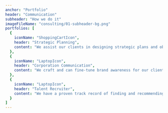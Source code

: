 ```yaml
---
anchor: "Portfolio"
header: "Communication"
subheader: "How we do it"
imageFileName: "consulting/01-subheader-bg.png"
portfolios: [
  {
    iconName: "ShoppingCartIcon",
    header: "Strategic Planning",
    content: "We assist our clients in designing strategic plans and objectives for their businesses or projects. That includes shaping of a business plan. Developing various time based plans, that can be 6 months plan, 1 year plan, 5 years plan, or a 10 year plan. Regulus Consultants will be there with our clients all through the implementation of each chosen plan."
  },
  {
    iconName: "LaptopIcon",
    header: "Corporation Communication",
    content: "We craft and can fine-tune brand awareness for our clients. Our services streamline all level of communication either between business to business communications or business to consumers communications. We ensure that the right message is being passed at all times for our clients in order to maintain their identity, increase overall turnover of client's business activities, and to provide a clear picture of the client's offerings."
  },
  {
    iconName: "LaptopIcon",
    header: "Talent Recruiter",
    content: "We have a proven track record of finding and recommending top class professionals for executive and non-executive roles in our client's businesses. We strive to provide individuals that increase the bottom line of our clients by their robust performance."
  }
]
---
```

